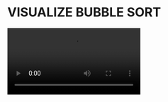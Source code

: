 # VISUALIZE BUBBLE SORT

<video controls>
  <source src="buble_sort(2).mp4" type="video/mp4">
</video>
